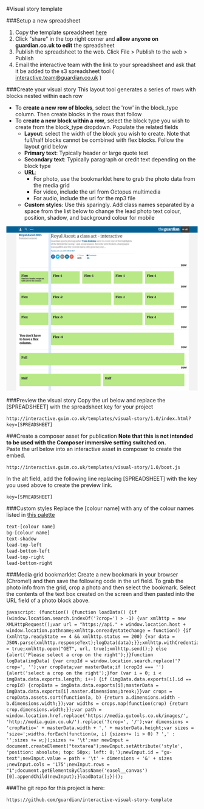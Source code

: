 #Visual story template

###Setup a new spreadsheet
1. Copy the template spreadsheet <a href="https://docs.google.com/spreadsheets/d/1c41KsYQhUXnWUenzZqqDVPCx71PZsUsDN0BTqpEevug">here</a>
2. Click "share" in the top right corner and <b>allow anyone on guardian.co.uk to edit</b> the spreadsheet
3. Publish the spreadsheet to the web. Click File > Publish to the web > Publish
4. Email the interactive team with the link to your spreadsheet and ask that it be added to the s3 spreadsheet tool ( <a href='mailto:interactive.team@guardian.co.uk'>interactive.team@guardian.co.uk</a> )



###Create your visual story
This layout tool generates a series of rows with blocks nested within each row

- To <b>create a new row of blocks</b>, select the 'row' in the block_type column. Then create blocks in the rows that follow
- To <b>create a new block within a row</b>, select the block type you wish to create from the block_type dropdown. Populate the related fields
    - <b>Layout</b>: select the width of the block you wish to create. Note that full/half blocks cannot be combined with flex blocks. Follow the layout grid below
    - <b>Primary text</b>: Typically header or large quote text
    - <b>Secondary text</b>: Typically paragraph or credit text depending on the block type
    - <b>URL</b>: 
        - For photo, use the bookmarklet here to grab the photo data from the media grid 
        - For video, include the url from Octopus multimedia
        - For audio, include the url for the mp3 file
    - <b>Custom styles</b>: Use this sparingly. Add class names separated by a space from the list below to change the lead photo text colour, position, shadow, and background colour for mobile

![Alt text](/offline/layout_guide.png?raw=true "Layout guide")

###Preview the visual story
Copy the url below and replace the [SPREADSHEET] with the spreadsheet key for your project
<pre><code>http://interactive.guim.co.uk/templates/visual-story/1.0/index.html?key=[SPREADSHEET]</code></pre>

###Create a composer asset for publication
<b>Note that this is not intended to be used with the Composer immersive setting switched on.</b><br>
Paste the url below into an interactive asset in composer to create the embed.
<pre><code>http://interactive.guim.co.uk/templates/visual-story/1.0/boot.js</code></pre>
In the alt field, add the following line replacing [SPREADSHEET] with the key you used above to create the preview link.
<pre><code>key=[SPREADSHEET]</code></pre>

###Custom styles
Replace the [colour name] with any of the colour names listed in <a href='http://guardian.github.io/pasteup-palette/demo/'>this palette</a>
<pre><code>text-[colour name]
bg-[colour name]
text-shadow
lead-top-left
lead-bottom-left 
lead-top-right 
lead-bottom-right </code></pre>

###Media grid bookmarklet
Create a new bookmark in your browser (Chrome!) and then save the following code in the url field. To grab the photo info from the grid, crop a photo and then select the bookmark. Select the contents of the text box created on the screen and then pasted into the URL field of a photo block above.

<pre><code>javascript: (function() {function loadData() {if (window.location.search.indexOf('?crop=') > -1) {var xmlhttp = new XMLHttpRequest();var url = "https://api." + window.location.host + window.location.pathname;xmlhttp.onreadystatechange = function() {if (xmlhttp.readyState == 4 && xmlhttp.status == 200) {var data = JSON.parse(xmlhttp.responseText);logData(data);}};xmlhttp.withCredentials = true;xmlhttp.open("GET", url, true);xmlhttp.send();} else {alert('Please select a crop on the right');}}function logData(imgData) {var cropId = window.location.search.replace('?crop=', '');var cropData;var masterData;if (cropId === '') {alert('select a crop on the right');}for (var i = 0; i < imgData.data.exports.length; i++) {if (imgData.data.exports[i].id == cropId) {cropData = imgData.data.exports[i];masterData = imgData.data.exports[i].master.dimensions;break;}}var crops = cropData.assets.sort(function(a, b) {return a.dimensions.width - b.dimensions.width;});var widths = crops.map(function(crop) {return crop.dimensions.width;});var path = window.location.href.replace('https://media.gutools.co.uk/images/', 'http://media.guim.co.uk/').replace('?crop=', '/');var dimensions = 'cropRatio=' + masterData.width + ',' + masterData.height;var sizes = 'size=';widths.forEach(function(w, i) {sizes+= (i > 0) ? ',' : '';sizes += w;});sizes += '\t';var newInput = document.createElement("textarea");newInput.setAttribute('style', 'position: absolute; top: 50px; left: 0;');newInput.id = "gu-text";newInput.value = path + '\t' + dimensions + '&' + sizes ;newInput.cols = '175';newInput.rows = "1";document.getElementsByClassName('easel__canvas')[0].appendChild(newInput);}loadData();})();
</code></pre>

###The git repo for this project is here:
<pre><code>https://github.com/guardian/interactive-visual-story-template</code></pre>
